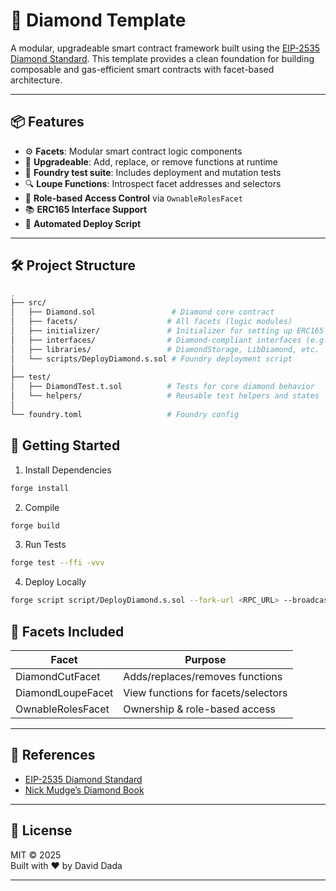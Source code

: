 # 💎 Diamond Template

A modular, upgradeable smart contract framework built using the [EIP-2535 Diamond Standard](https://eips.ethereum.org/EIPS/eip-2535). This template provides a clean foundation for building composable and gas-efficient smart contracts with facet-based architecture.

---

## 📦 Features

- ⚙️ **Facets**: Modular smart contract logic components
- 🔁 **Upgradeable**: Add, replace, or remove functions at runtime
- 🧪 **Foundry test suite**: Includes deployment and mutation tests
- 🔍 **Loupe Functions**: Introspect facet addresses and selectors
- 👑 **Role-based Access Control** via `OwnableRolesFacet`
- 📚 **ERC165 Interface Support**
- 🚀 **Automated Deploy Script**

---

## 🛠️ Project Structure

```bash
.
├── src/
│   ├── Diamond.sol                 # Diamond core contract
│   ├── facets/                    # All facets (logic modules)
│   ├── initializer/               # Initializer for setting up ERC165 and others
│   ├── interfaces/                # Diamond-compliant interfaces (e.g. IDiamondCut)
│   ├── libraries/                 # DiamondStorage, LibDiamond, etc.
│   └── scripts/DeployDiamond.s.sol # Foundry deployment script
│
├── test/
│   ├── DiamondTest.t.sol          # Tests for core diamond behavior
│   └── helpers/                   # Reusable test helpers and states
│
└── foundry.toml                   # Foundry config
```

## 🚀 Getting Started

1. Install Dependencies

```bash
forge install
```

2. Compile

```bash
forge build
```

3. Run Tests

```bash
forge test --ffi -vvv
```

4. Deploy Locally

```bash
forge script script/DeployDiamond.s.sol --fork-url <RPC_URL> --broadcast
```

## 🧩 Facets Included

| Facet             | Purpose                              |
|-------------------|------------------------------------|
| DiamondCutFacet    | Adds/replaces/removes functions     |
| DiamondLoupeFacet  | View functions for facets/selectors |
| OwnableRolesFacet  | Ownership & role-based access       |

---

## 📘 References

- [EIP-2535 Diamond Standard](https://eips.ethereum.org/EIPS/eip-2535)
- [Nick Mudge’s Diamond Book](https://github.com/mudgen/diamond-3-hardhat)

---

## 🧠 License

MIT © 2025  
Built with ♥ by David Dada

---